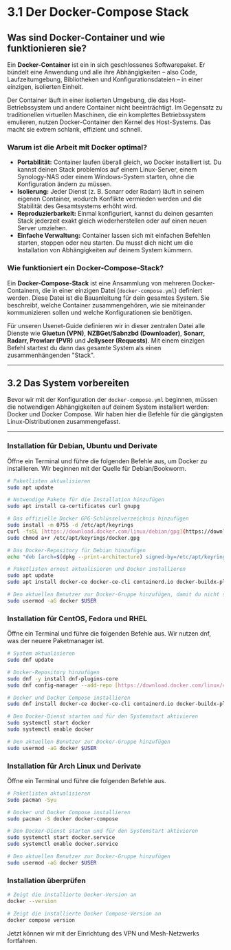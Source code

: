 # 3.1 Der Docker-Compose Stack

## Was sind Docker-Container und wie funktionieren sie?

Ein **Docker-Container** ist ein in sich geschlossenes Softwarepaket. Er bündelt eine Anwendung und alle ihre Abhängigkeiten – also Code, Laufzeitumgebung, Bibliotheken und Konfigurationsdateien – in einer einzigen, isolierten Einheit.

Der Container läuft in einer isolierten Umgebung, die das Host-Betriebssystem und andere Container nicht beeinträchtigt. Im Gegensatz zu traditionellen virtuellen Maschinen, die ein komplettes Betriebssystem emulieren, nutzen Docker-Container den Kernel des Host-Systems. Das macht sie extrem schlank, effizient und schnell.

### Warum ist die Arbeit mit Docker optimal?

* **Portabilität:** Container laufen überall gleich, wo Docker installiert ist. Du kannst deinen Stack problemlos auf einem Linux-Server, einem Synology-NAS oder einem Windows-System starten, ohne die Konfiguration ändern zu müssen.
* **Isolierung:** Jeder Dienst (z. B. Sonarr oder Radarr) läuft in seinem eigenen Container, wodurch Konflikte vermieden werden und die Stabilität des Gesamtsystems erhöht wird.
* **Reproduzierbarkeit:** Einmal konfiguriert, kannst du deinen gesamten Stack jederzeit exakt gleich wiederherstellen oder auf einen neuen Server umziehen.
* **Einfache Verwaltung:** Container lassen sich mit einfachen Befehlen starten, stoppen oder neu starten. Du musst dich nicht um die Installation von Abhängigkeiten auf deinem System kümmern.

### Wie funktioniert ein Docker-Compose-Stack?

Ein **Docker-Compose-Stack** ist eine Ansammlung von mehreren Docker-Containern, die in einer einzigen Datei (`docker-compose.yml`) definiert werden. Diese Datei ist die Bauanleitung für dein gesamtes System. Sie beschreibt, welche Container zusammengehören, wie sie miteinander kommunizieren sollen und welche Konfigurationen sie benötigen.

Für unseren Usenet-Guide definieren wir in dieser zentralen Datei alle Dienste wie **Gluetun (VPN)**, **NZBGet/Sabnzbd (Downloader)**, **Sonarr, Radarr, Prowlarr (PVR)** und **Jellyseer (Requests)**. Mit einem einzigen Befehl startest du dann das gesamte System als einen zusammenhängenden "Stack".

---

## 3.2 Das System vorbereiten

Bevor wir mit der Konfiguration der `docker-compose.yml` beginnen, müssen die notwendigen Abhängigkeiten auf deinem System installiert werden: Docker und Docker Compose. Wir haben hier die Befehle für die gängigsten Linux-Distributionen zusammengefasst.

---

### Installation für Debian, Ubuntu und Derivate

Öffne ein Terminal und führe die folgenden Befehle aus, um Docker zu installieren. Wir beginnen mit der Quelle für Debian/Bookworm.

```bash
# Paketlisten aktualisieren
sudo apt update

# Notwendige Pakete für die Installation hinzufügen
sudo apt install ca-certificates curl gnupg

# Das offizielle Docker GPG-Schlüsselverzeichnis hinzufügen
sudo install -m 0755 -d /etc/apt/keyrings
curl -fsSL [https://download.docker.com/linux/debian/gpg](https://download.docker.com/linux/debian/gpg) | sudo gpg --dearmor -o /etc/apt/keyrings/docker.gpg
sudo chmod a+r /etc/apt/keyrings/docker.gpg

# Das Docker-Repository für Debian hinzufügen
echo "deb [arch=$(dpkg --print-architecture) signed-by=/etc/apt/keyrings/docker.gpg] [https://download.docker.com/linux/debian](https://download.docker.com/linux/debian) bookworm stable" | sudo tee /etc/apt/sources.list.d/docker.list > /dev/null

# Paketlisten erneut aktualisieren und Docker installieren
sudo apt update
sudo apt install docker-ce docker-ce-cli containerd.io docker-buildx-plugin docker-compose-plugin

# Den aktuellen Benutzer zur Docker-Gruppe hinzufügen, damit du nicht ständig sudo benutzen musst
sudo usermod -aG docker $USER
```

### Installation für CentOS, Fedora und RHEL

Öffne ein Terminal und führe die folgenden Befehle aus. Wir nutzen dnf, was der neuere Paketmanager ist.

```bash
# System aktualisieren
sudo dnf update

# Docker-Repository hinzufügen
sudo dnf -y install dnf-plugins-core
sudo dnf config-manager --add-repo [https://download.docker.com/linux/centos/docker-ce.repo](https://download.docker.com/linux/centos/docker-ce.repo)

# Docker und Docker Compose installieren
sudo dnf install docker-ce docker-ce-cli containerd.io docker-buildx-plugin docker-compose-plugin

# Den Docker-Dienst starten und für den Systemstart aktivieren
sudo systemctl start docker
sudo systemctl enable docker

# Den aktuellen Benutzer zur Docker-Gruppe hinzufügen
sudo usermod -aG docker $USER
```

### Installation für Arch Linux und Derivate

Öffne ein Terminal und führe die folgenden Befehle aus.

```bash
# Paketlisten aktualisieren
sudo pacman -Syu

# Docker und Docker Compose installieren
sudo pacman -S docker docker-compose

# Den Docker-Dienst starten und für den Systemstart aktivieren
sudo systemctl start docker.service
sudo systemctl enable docker.service

# Den aktuellen Benutzer zur Docker-Gruppe hinzufügen
sudo usermod -aG docker $USER
```

### Installation überprüfen

 ```bash
# Zeigt die installierte Docker-Version an
docker --version

# Zeigt die installierte Docker Compose-Version an
docker compose version
 ```

Jetzt können wir mit der Einrichtung des VPN und Mesh-Netzwerks fortfahren.
